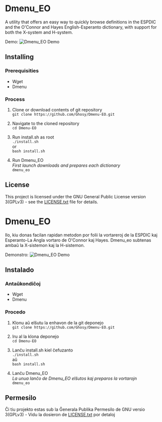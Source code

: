# Dmenu_EO
A utility that offers an easy way to quickly browse definitions in the ESPDIC and the O'Connor and Hayes English-Esperanto dictionary, with support for both the X-system and H-system.

Demo:
![Dmenu_EO Demo](https://cloud.githubusercontent.com/assets/2915820/24157591/2c037cc8-0e30-11e7-8438-11ae21051f94.gif)

## Installing

### Prerequisities
* Wget
* Dmenu

### Process
1. Clone or download contents of git repository  
`git clone https://github.com/Ghosy/Dmenu-EO.git`

2. Navigate to the cloned repository  
`cd Dmenu-EO`

3. Run install.sh as root  
`./install.sh`  
or  
`bash install.sh`

4. Run Dmenu_EO  
*First launch downloads and prepares each dictionary*  
`dmenu_eo`

## License
This project is licensed under the GNU General Public License version 3(GPLv3) - see the [LICENSE.txt](LICENSE.txt) file for details.


# Dmenu_EO
Ilo, kiu donas facilan rapidan metodon por folii la vortareroj de la ESPDIC kaj Esperanto-La Angla vortaro de O'Connor kaj Hayes. Dmenu_eo subtenas ambaŭ la X-sistemon kaj la H-sistemon.

Demonstro:
![Dmenu_EO Demo](https://cloud.githubusercontent.com/assets/2915820/24157591/2c037cc8-0e30-11e7-8438-11ae21051f94.gif)

## Instalado

### Antaŭkondiĉoj
* Wget
* Dmenu

### Procedo
1. Klonu aŭ elŝutu la enhavon de la git deponejo  
`git clone https://github.com/Ghosy/Dmenu-EO.git`

2. Iru al la klona deponejo  
`cd Dmenu-EO`

3. Lanĉu install.sh kiel ĉefuzanto  
`./install.sh`  
aŭ  
`bash install.sh`

4. Lanĉu Dmenu_EO  
*La unua lanĉo de Dmenu_EO elŝutos kaj preparos la vortarojn*  
`dmenu_eo`

## Permesilo
Ĉi tiu projekto estas sub la Ĝenerala Publika Permesilo de GNU versio 3(GPLv3) - Vidu la dosieron de [LICENSE.txt](LICENSE.txt) por detaloj

